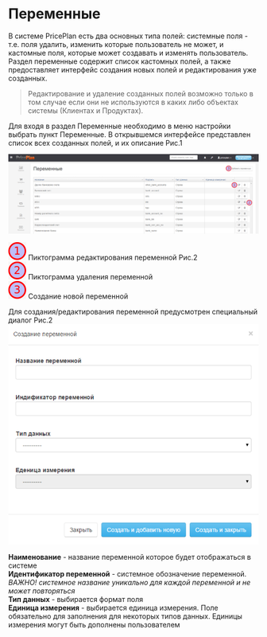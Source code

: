 # Переменные

В системе PricePlan есть два основных типа полей:  системные поля - т.е. поля удалить, изменить которые пользователь не может, и кастомные поля, которые может создавать и изменять пользователь.
Раздел переменные содержит список кастомных полей, а также предоставляет интерфейс создания новых полей и редактирования уже созданных.  
> Редактирование и удаление созданных полей возможно только в том случае если они не используются в каких либо объектах системы (Клиентах и Продуктах).

Для входя в раздел Переменные необходимо в меню настройки выбрать пункт Переменные. В открывшемся интерфейсе представлен список всех созданных полей, и их описание Рис.1

![Рис.1](peremennie1.png)

![](1.png) Пиктограмма редактирования переменной Рис.2  
![](2.png) Пиктограмма удаления переменной  
![](3.png) Создание новой переменной  

Для создания/редактирования переменной предусмотрен специальный диалог Рис.2
![](peremennie2.png)  

**Наименование** - название переменной которое будет отображаться в системе  
**Идентификатор переменной** - системное обозначение переменной. *ВАЖНО! системное название уникально для каждой переменной и не может повторяться*  
**Тип данных** - выбирается формат поля  
**Единица измерения** - выбирается единица измерения. Поле обязательно для заполнения для некоторых типов данных. Единицы измерения могут быть дополнены пользователем  

